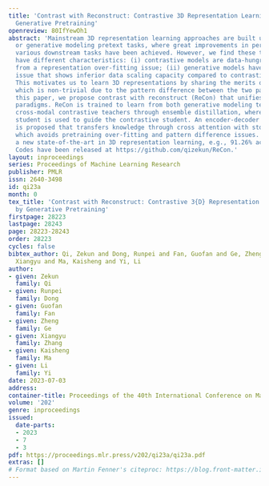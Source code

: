 ```yaml
---
title: 'Contrast with Reconstruct: Contrastive 3D Representation Learning Guided by
  Generative Pretraining'
openreview: 80IfYewOh1
abstract: 'Mainstream 3D representation learning approaches are built upon contrastive
  or generative modeling pretext tasks, where great improvements in performance on
  various downstream tasks have been achieved. However, we find these two paradigms
  have different characteristics: (i) contrastive models are data-hungry that suffer
  from a representation over-fitting issue; (ii) generative models have a data filling
  issue that shows inferior data scaling capacity compared to contrastive models.
  This motivates us to learn 3D representations by sharing the merits of both paradigms,
  which is non-trivial due to the pattern difference between the two paradigms. In
  this paper, we propose contrast with reconstruct (ReCon) that unifies these two
  paradigms. ReCon is trained to learn from both generative modeling teachers and
  cross-modal contrastive teachers through ensemble distillation, where the generative
  student is used to guide the contrastive student. An encoder-decoder style ReCon-block
  is proposed that transfers knowledge through cross attention with stop-gradient,
  which avoids pretraining over-fitting and pattern difference issues. ReCon achieves
  a new state-of-the-art in 3D representation learning, e.g., 91.26% accuracy on ScanObjectNN.
  Codes have been released at https://github.com/qizekun/ReCon.'
layout: inproceedings
series: Proceedings of Machine Learning Research
publisher: PMLR
issn: 2640-3498
id: qi23a
month: 0
tex_title: 'Contrast with Reconstruct: Contrastive 3{D} Representation Learning Guided
  by Generative Pretraining'
firstpage: 28223
lastpage: 28243
page: 28223-28243
order: 28223
cycles: false
bibtex_author: Qi, Zekun and Dong, Runpei and Fan, Guofan and Ge, Zheng and Zhang,
  Xiangyu and Ma, Kaisheng and Yi, Li
author:
- given: Zekun
  family: Qi
- given: Runpei
  family: Dong
- given: Guofan
  family: Fan
- given: Zheng
  family: Ge
- given: Xiangyu
  family: Zhang
- given: Kaisheng
  family: Ma
- given: Li
  family: Yi
date: 2023-07-03
address: 
container-title: Proceedings of the 40th International Conference on Machine Learning
volume: '202'
genre: inproceedings
issued:
  date-parts:
  - 2023
  - 7
  - 3
pdf: https://proceedings.mlr.press/v202/qi23a/qi23a.pdf
extras: []
# Format based on Martin Fenner's citeproc: https://blog.front-matter.io/posts/citeproc-yaml-for-bibliographies/
---
```

